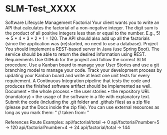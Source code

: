 # SLM-Test_XXXX
Software Lifecycle Management
Factorial
Your client wants you to write an API that calculates the factorial of a non-negative integer. 
The digit sum is the product of all positive integers less than or equal to the number. E.g., 5!
→ 5 * 4 * 3 * 2 * 1 = 120. The API should also add up all the factorials (since the application 
was (re)started, no need to use a database).
Project
You should implement a REST-based server in Java (use Spring Boot). The service should 
be able to return the desired information using REST.
Requirements
Use GitHub for the project and follow the correct SLM procedure. Use a Kanban board to 
manage your User Stories and use a git branching model to manage your code. Track your 
development process by updating your Kanban board and write at least one unit tests for 
every requirement. A Continuous Integration pipeline that tests the code and produces the 
finished software artifact should be implemented as well. Document
• the whole process
• the user stories
• the repository URL (mandatory)
• the usage of the software
in a file with explanatory text. Submit the code (including the .git folder and .github files) as a 
zip file (please put the Docs inside the zip file).
You can use external resources as long as you mark them: “ // taken from: <URL> ”

References
Route Examples: 
api/factorial/total → 0
api/factorial?number=5 → 120
api/factorial?number=4 → 24
api/factorial/total → 144
